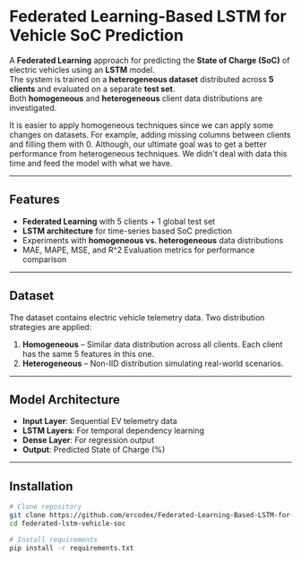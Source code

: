 # Federated Learning-Based LSTM for Vehicle SoC Prediction

A **Federated Learning** approach for predicting the **State of Charge (SoC)** of electric vehicles using an **LSTM** model.  
The system is trained on a **heterogeneous dataset** distributed across **5 clients** and evaluated on a separate **test set**.  
Both **homogeneous** and **heterogeneous** client data distributions are investigated. 

It is easier to apply homogeneous techniques since we can apply some changes on datasets. For example, adding missing columns
between clients and filling them with 0. Although, our ultimate goal was to get a better performance from heterogeneous techniques. 
We didn't deal with data this time and feed the model with what we have.

---

## Features
- **Federated Learning** with 5 clients + 1 global test set
- **LSTM architecture** for time-series based SoC prediction
- Experiments with **homogeneous vs. heterogeneous** data distributions
- MAE, MAPE, MSE, and R^2 Evaluation metrics for performance comparison

---

## Dataset
The dataset contains electric vehicle telemetry data.
Two distribution strategies are applied:

1. **Homogeneous** – Similar data distribution across all clients. Each client has the same 5 features in this one.
2. **Heterogeneous** – Non-IID distribution simulating real-world scenarios.

---

## Model Architecture
- **Input Layer**: Sequential EV telemetry data
- **LSTM Layers**: For temporal dependency learning
- **Dense Layer**: For regression output
- **Output**: Predicted State of Charge (%)

---

## Installation
```bash
# Clone repository
git clone https://github.com/ercodex/Federated-Learning-Based-LSTM-for-Vehicle-SoC-Prediction.git
cd federated-lstm-vehicle-soc

# Install requirements
pip install -r requirements.txt
